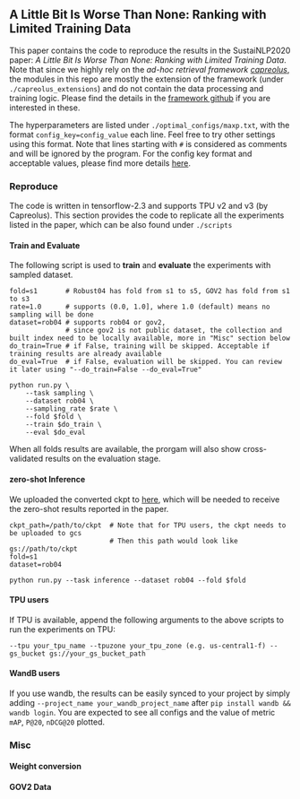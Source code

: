 ## A Little Bit Is Worse Than None: Ranking with Limited Training Data

This paper contains the code to reproduce the results in the SustaiNLP2020 paper: *A Little Bit Is Worse Than None: Ranking with Limited Training Data*.
Note that since we highly rely on the *ad-hoc retrieval framework [capreolus](https://capreolus.ai/)*, 
the modules in this repo are mostly the extension of the framework (under `./capreolus_extensions`) and do not contain the data processing and training logic.
Please find the details in the [framework github](https://github.com/capreolus-ir/capreolus) if you are interested in these.

The hyperparameters are listed under `./optimal_configs/maxp.txt`, with the format `config_key=config_value` each line.
Feel free to try other settings using this format. Note that lines starting with `#` is considered as comments and will be ignored by the program.
For the config key format and acceptable values, please find more details [here](https://capreolus.ai/en/latest/quick.html#command-line-interface). 

### Reproduce
The code is written in tensorflow-2.3 and supports TPU v2 and v3 (by Capreolus). 
This section provides the code to replicate all the experiments listed in the paper, 
which can be also found under `./scripts`

#### Train and Evaluate 
The following script is used to **train** and **evaluate** the experiments with sampled dataset. 
```
fold=s1       # Robust04 has fold from s1 to s5, GOV2 has fold from s1 to s3 
rate=1.0      # supports (0.0, 1.0], where 1.0 (default) means no sampling will be done 
dataset=rob04 # supports rob04 or gov2, 
              # since gov2 is not public dataset, the collection and built index need to be locally available, more in "Misc" section below  
do_train=True # if False, training will be skipped. Acceptable if training results are already available 
do_eval=True  # if False, evaluation will be skipped. You can review it later using "--do_train=False --do_eval=True" 

python run.py \
    --task sampling \
    --dataset rob04 \
    --sampling_rate $rate \
    --fold $fold \
    --train $do_train \
    --eval $do_eval 
```
When all folds results are available, the prorgam will also show cross-validated results on the evaluation stage. 

#### zero-shot Inference 
We uploaded the converted ckpt to [here](), which will be needed to receive the zero-shot results reported in the paper. 
```  
ckpt_path=/path/to/ckpt  # Note that for TPU users, the ckpt needs to be uploaded to gcs 
                         # Then this path would look like gs://path/to/ckpt  
fold=s1 
dataset=rob04 

python run.py --task inference --dataset rob04 --fold $fold 
```

#### TPU users 
If TPU is available, append the following arguments to the above scripts to run the experiments on TPU: 
```
--tpu your_tpu_name --tpuzone your_tpu_zone (e.g. us-central1-f) --gs_bucket gs://your_gs_bucket_path
``` 

#### WandB users
If you use wandb, the results can be easily synced to your project by simply adding `--project_name your_wandb_project_name` after `pip install wandb && wandb login`. 
You are expected to see all configs and the value of metric `mAP`, `P@20`, `nDCG@20` plotted. 


### Misc
#### Weight conversion

#### GOV2 Data 



